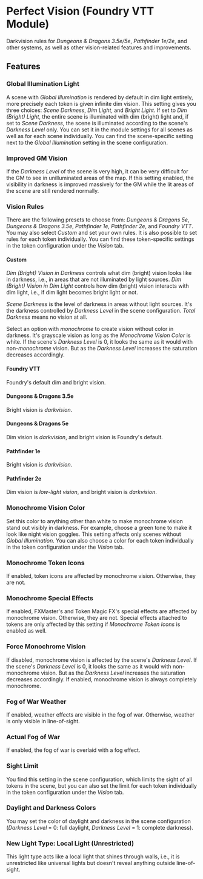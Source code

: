 # Perfect Vision (Foundry VTT Module)

Darkvision rules for *Dungeons & Dragons 3.5e/5e*, *Pathfinder 1e/2e*, and other systems, as well as other vision-related features and improvements.

## Features

### Global Illumination Light

A scene with *Global Illumination* is rendered by default in dim light entirely, more precisely each token is given infinite dim vision. This setting gives you three choices: *Scene Darkness*, *Dim Light*, and *Bright Light*. If set to *Dim (Bright) Light*, the entire scene is illuminated with dim (bright) light and, if set to *Scene Darkness*, the scene is illuminated according to the scene's *Darkness Level* only. You can set it in the module settings for all scenes as well as for each scene individually. You can find the scene-specific setting next to the *Global Illumination* setting in the scene configuration.

### Improved GM Vision

If the *Darkness Level* of the scene is very high, it can be very difficult for the GM to see in unilluminated areas of the map. If this setting enabled, the visibility in darkness is improved massively for the GM while the lit areas of the scene are still rendered normally.

### Vision Rules

There are the following presets to choose from: *Dungeons & Dragons 5e*, *Dungeons & Dragons 3.5e*, *Pathfinder 1e*, *Pathfinder 2e*, and *Foundry VTT*. You may also select *Custom* and set your own rules. It is also possible to set rules for each token individually. You can find these token-specific settings in the token configuration under the *Vision* tab.

#### Custom

*Dim (Bright) Vision in Darkness* controls what dim (bright) vision looks like in darkness, i.e., in areas that are not illuminated by light sources. *Dim (Bright) Vision in Dim Light* controls how dim (bright) vision interacts with dim light, i.e., if dim light becomes bright light or not.

*Scene Darkness* is the level of darkness in areas without light sources. It's the darkness controlled by *Darkness Level* in the scene configuration. *Total Darkness* means no vision at all.

Select an option with *monochrome* to create vision without color in darkness. It's grayscale vision as long as the *Monochrome Vision Color* is white. If the scene's *Darkness Level* is 0, it looks the same as it would with non-*monochrome* vision. But as the *Darkness Level* increases the saturation decreases accordingly.

#### Foundry VTT

Foundry's default dim and bright vision.

#### Dungeons & Dragons 3.5e

Bright vision is *darkvision*.

#### Dungeons & Dragons 5e

Dim vision is *darkvision*, and bright vision is Foundry's default.

#### Pathfinder 1e

Bright vision is *darkvision*.

#### Pathfinder 2e

Dim vision is *low-light vision*, and bright vision is *darkvision*.

### Monochrome Vision Color

Set this color to anything other than white to make monochrome vision stand out visibly in darkness. For example, choose a green tone to make it look like night vision goggles. This setting affects only scenes without *Global Illumination*. You can also choose a color for each token individually in the token configuration under the *Vision* tab.

### Monochrome Token Icons

If enabled, token icons are affected by monochrome vision. Otherwise, they are not.

### Monochrome Special Effects

If enabled, FXMaster's and Token Magic FX's special effects are affected by monochrome vision. Otherwise, they are not. Special effects attached to tokens are only affected by this setting if *Monochrome Token Icons* is enabled as well.

### Force Monochrome Vision

If disabled, monochrome vision is affected by the scene's *Darkness Level*. If the scene's *Darkness Level* is 0, it looks the same as it would with non-monochrome vision. But as the *Darkness Level* increases the saturation decreases accordingly. If enabled, monochrome vision is always completely monochrome.

### Fog of War Weather

If enabled, weather effects are visible in the fog of war. Otherwise, weather is only visible in line-of-sight.

### Actual Fog of War

If enabled, the fog of war is overlaid with a fog effect.

### Sight Limit

You find this setting in the scene configuration, which limits the sight of all tokens in the scene, but you can also set the limit for each token individually in the token configuration under the *Vision* tab.

### Daylight and Darkness Colors

You may set the color of daylight and darkness in the scene configuration (*Darkness Level* = 0: full daylight, *Darkness Level* = 1: complete darkness).

### New Light Type: Local Light (Unrestricted)

This light type acts like a local light that shines through walls, i.e., it is unrestricted like universal lights but doesn't reveal anything outside line-of-sight.
